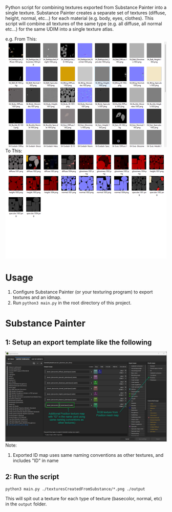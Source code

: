 Python script for combining textures exported from Substance Painter into a single texture.
Substance Painter creates a separate set of textures (diffuse, height, normal, etc...) for each material (e.g. body, eyes, clothes).
This script will combine all textures of the same type (e.g. all diffuse, all normal etc...) for the same UDIM into a single texture atlas.

e.g.
From This:
![Individual texture files for each material exported from substance painter](misc/from.png)
To This:
![Combined texture atlases (with UDIMs)](misc/to.png)

# Usage
1. Configure Substance Painter (or your texturing program) to export textures and an idmap.
2. Run `python3 main.py` in the root directory of this project.

# Substance Painter
## 1: Setup an export template like the following
 
![Screenshot of Substance Painter export settings](misc/substance.png)
Note:
1. Exported ID map uses same naming conventions as other textures, and includes "ID" in name

## 2: Run the script
```
python3 main.py ./texturesCreatedFromSubstance/*.png ./output
```
This will spit out a texture for each type of texture (basecolor, normal, etc) in the `output` folder.